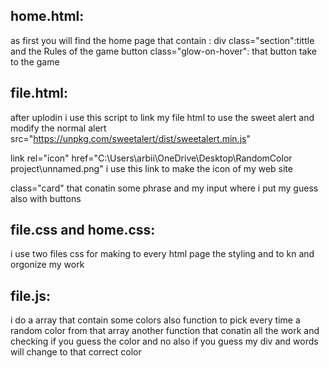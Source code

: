## home.html:
as first you will find the home page that contain :
div class="section":tittle and the Rules of the game
button class="glow-on-hover": that button take to the game

## file.html:
after uplodin i use this script to link my file html to use the sweet alert and modify the normal alert src="https://unpkg.com/sweetalert/dist/sweetalert.min.js"

link rel="icon" href="C:\Users\arbii\OneDrive\Desktop\RandomColor project\unnamed.png" i use this link to make the icon of my web site

  class="card" that conatin some phrase and my input where i put my guess also with buttons
  ## file.css and home.css:
  i use two files css for making to every html page the styling and to kn and orgonize my work 

  ## file.js:

i do a array that contain some colors also function to pick every time a random color from that array another function that conatin all the work and checking if you guess the color and no also if you guess my div and words will change to that correct color

